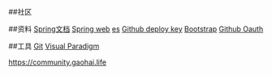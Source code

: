##社区

##资料
[Spring文档](https://spring.io/guides)
[Spring web](https://spring.io/guides/gs/serving-web-content/)
[es](https://elasticsearch.cn/explore)
[Github deploy key](https://developer.github.com/v3/guides/managing-deploy-keys/#deploy-keys)
[Bootstrap](https://v3.bootcss.com/getting-started/)
[Github Oauth](https://developer.github.com/apps/building-oauth-apps/creating-an-oauth-app/)


##工具
[Git](https://git-scm.com/download)
[Visual Paradigm](https://www.visual-paradigm.com)









https://community.gaohai.life